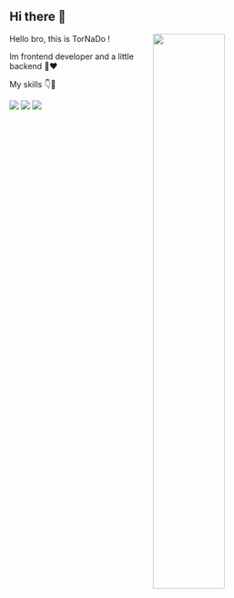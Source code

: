 ## Hi there 👋
<div>
  <img align="right" width="50%" src="https://camo.githubusercontent.com/5aa97d425985b10197701c74067f1b1a7dc086cc064e1be03ee58f21f78850f3/68747470733a2f2f7777772e63617265657267756964652e636f6d2f6361726565722f77702d636f6e74656e742f75706c6f6164732f323032312f30372f456755782e676966" />
  <p width="50%" align="left">Hello bro, this is TorNaDo !</p>
  <p width="50%">Im frontend developer and a little backend 🤏❤️</p>
  <P width="50%">My skills 👇💎</P>
  <img  src="https://skillicons.dev/icons?i=html,css,bootstrap,tailwind,js,react" />
  <img src="https://skillicons.dev/icons?i=nextjs,ts,redux,npm,git,github" />
  <img src="https://skillicons.dev/icons?i=figma,php,mysql" />
</div>
